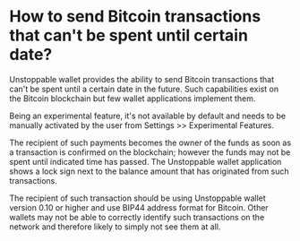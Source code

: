# How to send Bitcoin transactions that can't be spent until certain date?

Unstoppable wallet provides the ability to send Bitcoin transactions that can't be spent until a certain date in the future. Such capabilities exist on the Bitcoin blockchain but few wallet applications implement them.

Being an experimental feature, it's not available by default and needs to be manually activated by the user from Settings >> Experimental Features.

The recipient of such payments becomes the owner of the funds as soon as a transaction is confirmed on the blockchain; however the funds may not be spent until indicated time has passed. The Unstoppable wallet application shows a lock sign next to the balance amount that has originated from such transactions.

The recipient of such transaction should be using Unstoppable wallet version 0.10 or higher and use BIP44 address format for Bitcoin. Other wallets may not be able to correctly identify such transactions on the network and therefore likely to simply not see them at all.
